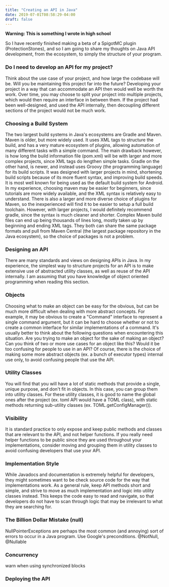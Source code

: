 ```yaml
---
title: "Creating an API in Java"
date: 2019-07-01T08:58:29-04:00
draft: false
---
```


**Warning: This is something I wrote in high school**

So I have recently finished making a beta of a SpigotMC plugin (ProtectionStones), and so I am going to share my thoughts on Java API development, from the ecosystem, to simply the structure of your program.

### Do I need to develop an API for my project?

Think about the use case of your project, and how large the codebase will be. Will you be maintaining this project far into the future? Developing your project in a way that can accommodate an API then would well be worth the work. Over time, you may choose to split your project into multiple projects, which would then require an interface in between them. If the project had been well-designed, and used the API internally, then decoupling different sections of the project would not be much work.

### Choosing a Build System

The two largest build systems in Java's ecosystems are Gradle and Maven. Maven is older, but more widely used. It uses XML tags to structure the build, and has a very mature ecosystem of plugins, allowing automation of many different tasks with a simple command. The main drawback however, is how long the build information file (pom.xml) will be with larger and more complex projects, since XML tags do lengthen simple tasks. Gradle on the other hand, is newer, and instead uses Groovy (the programming language) for its build scripts. It was designed with larger projects in mind, shortening build scripts because of its more fluent syntax, and improving build speeds. It is most well known for being used as the default build system for Android. In my experience, choosing maven may be easier for beginners, since tutorials are more widely available, and the XML syntax is relatively easy to understand. There is also a larger and more diverse choice of plugins for Maven, so the inexperienced will find it to be easier to setup a full build toolchain. However, with larger projects, I would definitely recommend gradle, since the syntax is much cleaner and shorter. Complex Maven build files can end up being thousands of lines long, mostly taken up by beginning and ending XML tags. They both can share the same package formats and pull from Maven Central (the largest package repository in the Java ecosystem), so the choice of packages is not a problem.

### Designing an API

There are many standards and views on designing APIs in Java. In my experience, the simplest way to structure projects for an API is to make extensive use of abstracted utility classes, as well as reuse of the API internally. I am assuming that you have knowledge of object oriented programming when reading this section.

### Objects

Choosing what to make an object can be easy for the obvious, but can be much more difficult when dealing with more abstract concepts. For example, it may be obvious to create a "Command" interface to represent a single command argument, but it can be hard to choose whether or not to create a common interface for similar implementations of a command. It's usually better to think about the following questions when encountering this situation. Are you trying to make an object for the sake of making an object? Can you think of two or more use cases for an object like this? Would it be too confusing for people to use in an API? Of course, there is the choice of making some more abstract objects (ex. a bunch of executor types) internal use only, to avoid confusing people that use the API.

### Utility Classes

You will find that you will have a lot of static methods that provide a single, unique purpose, and don't fit in objects. In this case, you can group them into utility classes. For these utility classes, it is good to name the global ones after the project (ex. toml API would have a TOML class), with static methods returning sub-utility classes (ex. TOML.getConfigManager()).

### Visibility

It is standard practice to only expose and keep public methods and classes that are relevant to the API, and not helper functions. If you really need helper functions to be public since they are used throughout your implementations, consider moving and grouping them in utility classes to avoid confusing developers that use your API.

### Implementation Style

While Javadocs and documentation is extremely helpful for developers, they might sometimes want to be check source code for the way that implementations work. As a general rule, keep API methods short and simple, and strive to move as much implementation and logic into utility classes instead. This keeps the code easy to read and navigate, so that developers do not have to scan through logic that may be irrelevant to what they are searching for.

### The Billion Dollar Mistake (null)

NullPointerExceptions are perhaps the most common (and annoying) sort of errors to occur in a Java program. Use Google's preconditions. @NotNull, @Nullable

### Concurrency

warn when using synchronized blocks

### Deploying the API
